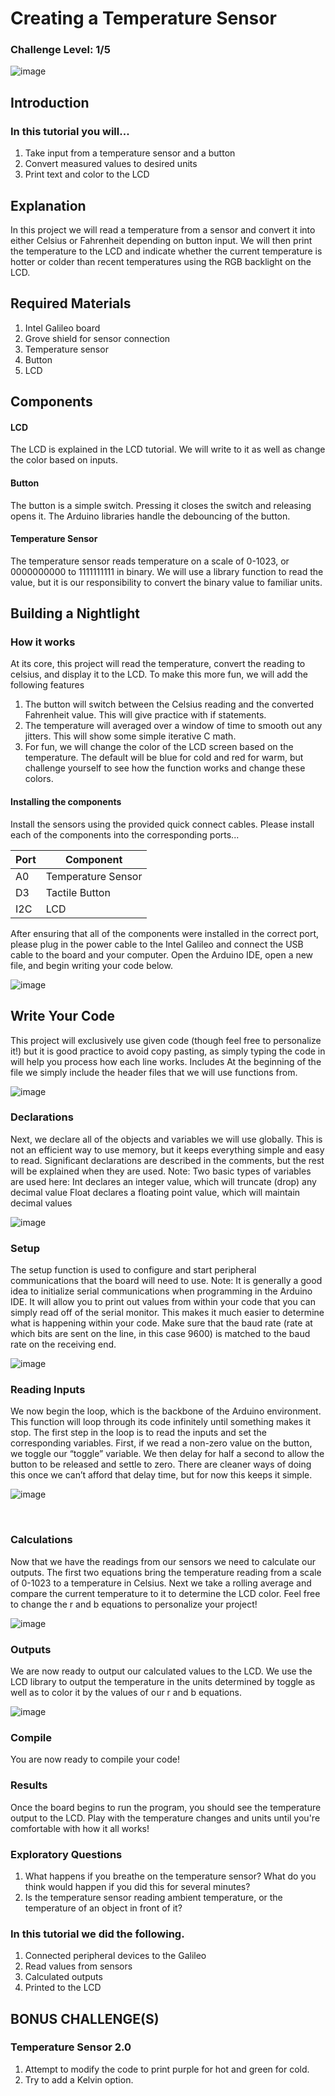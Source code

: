 # Creating a Temperature Sensor
### Challenge Level: 1/5
![image](https://user-images.githubusercontent.com/24983989/32183398-7190250e-bd56-11e7-8a59-46504574b320.png)

## Introduction

### In this tutorial you will...
  1. Take input from a temperature sensor and a button
  2. Convert measured values to desired units
  3. Print text and color to the LCD

  
## Explanation
In this project we will read a temperature from a sensor and convert it into either Celsius or Fahrenheit depending on button input. We will then print the temperature to the LCD and indicate whether the current temperature is hotter or colder than recent temperatures using the RGB backlight on the LCD. 
 
## Required Materials
1.	Intel Galileo board
2.	Grove shield for sensor connection
3.	Temperature sensor
4.	Button
5.	LCD

## Components

#### LCD
The LCD is explained in the LCD tutorial. We will write to it as well as change the color based on inputs. 
#### Button
The button is a simple switch. Pressing it closes the switch and releasing opens it. The Arduino libraries handle the debouncing of the button. 
#### Temperature Sensor
The temperature sensor reads temperature on a scale of 0-1023, or 0000000000 to 1111111111 in binary. We will use a library function to read the value, but it is our responsibility to convert the binary value to familiar units.

## Building a Nightlight

### How it works
At its core, this project will read the temperature, convert the reading to celsius, and display it to the LCD. To make this more fun, we will add the following features
1) The button will switch between the Celsius reading and the converted Fahrenheit value. This will give practice with if statements. 
2) The temperature will averaged over a window of time to smooth out any jitters. This will show some simple iterative C math.
3) For fun, we will change the color of the LCD screen based on the temperature. The default will be blue for cold and red for warm, but challenge yourself to see how the function works and change these colors.

#### Installing the components
Install the sensors using the provided quick connect cables. Please install each of the components into the corresponding ports...<br />

Port | Component
--- | ---
A0 | Temperature Sensor
D3 | Tactile Button
I2C | LCD

After ensuring that all of the components were installed in the correct port, please plug in the power cable to the Intel Galileo and connect the USB cable to the board and your computer. Open the Arduino IDE, open a new file, and begin writing your code below.

![image](https://user-images.githubusercontent.com/24983989/32183398-7190250e-bd56-11e7-8a59-46504574b320.png)

## Write Your Code
This project will exclusively use given code (though feel free to personalize it!) but it is good practice to avoid copy pasting, as simply typing the code in will help you process how each line works. 
Includes
At the beginning of the file we simply include the header files that we will use functions from. 

 ![image](https://user-images.githubusercontent.com/24983989/32183416-7d41ce20-bd56-11e7-8ecc-b9d0f952f411.png)
 
### Declarations
Next, we declare all of the objects and variables we will use globally. This is not an efficient way to use memory, but it keeps everything simple and easy to read. Significant declarations are described in the comments, but the rest will be explained when they are used. 
	Note: Two basic types of variables are used here:
		Int declares an integer value, which will truncate (drop) any decimal value
		Float declares a floating point value, which will maintain decimal values 
		
 ![image](https://user-images.githubusercontent.com/24983989/32183421-81a0e848-bd56-11e7-828a-bdb64c09a290.png)
 
### Setup
The setup function is used to configure and start peripheral communications that the board will need to use. 
Note: It is generally a good idea to initialize serial communications when programming in the Arduino IDE. It will allow you to print out values from within your code that you can simply read off of the serial monitor. This makes it much easier to determine what is happening within your code. Make sure that the baud rate (rate at which bits are sent on the line, in this case 9600) is matched to the baud rate on the receiving end. 

![image](https://user-images.githubusercontent.com/24983989/32183439-87892248-bd56-11e7-96c6-0c5866dbf2ba.png)
 
### Reading Inputs
We now begin the loop, which is the backbone of the Arduino environment. This function will loop through its code infinitely until something makes it stop. 
The first step in the loop is to read the inputs and set the corresponding variables. First, if we read a non-zero value on the button, we toggle our “toggle” variable. We then delay for half a second to allow the button to be released and settle to zero. There are cleaner ways of doing this once we can’t afford that delay time, but for now this keeps it simple. 

![image](https://user-images.githubusercontent.com/24983989/32183451-8da8b4e0-bd56-11e7-86a5-fe0f3bf4b20c.png)
 
 
### Calculations
Now that we have the readings from our sensors we need to calculate our outputs. The first two equations bring the temperature reading from a scale of 0-1023 to a temperature in Celsius. Next we take a rolling average and compare the current temperature to it to determine the LCD color. Feel free to change the r and b equations to personalize your project!

![image](https://user-images.githubusercontent.com/24983989/32183456-92039028-bd56-11e7-8247-f8a23bec922d.png)
 

### Outputs
We are now ready to output our calculated values to the LCD. We use the LCD library to output the temperature in the units determined by toggle as well as to color it by the values of our r and b equations. 

![image](https://user-images.githubusercontent.com/24983989/32183461-974f201a-bd56-11e7-8c2d-3fdbd54b4845.png)
 
### Compile
You are now ready to compile your code! 


### Results
Once the board begins to run the program, you should see the temperature output to the LCD. Play with the temperature changes and units until you're comfortable with how it all works!

### Exploratory Questions

1. What happens if you breathe on the temperature sensor? What do you think would happen if you did this for several minutes?
2. Is the temperature sensor reading ambient temperature, or the temperature of an object in front of it?

### In this tutorial we did the following.
 
1.	Connected peripheral devices to the Galileo
2.	Read values from sensors
3.	Calculated outputs
4.	Printed to the LCD
  
## BONUS CHALLENGE(S)

### Temperature Sensor 2.0
1) Attempt to modify the code to print purple for hot and green for cold.
2) Try to add a Kelvin option. 
